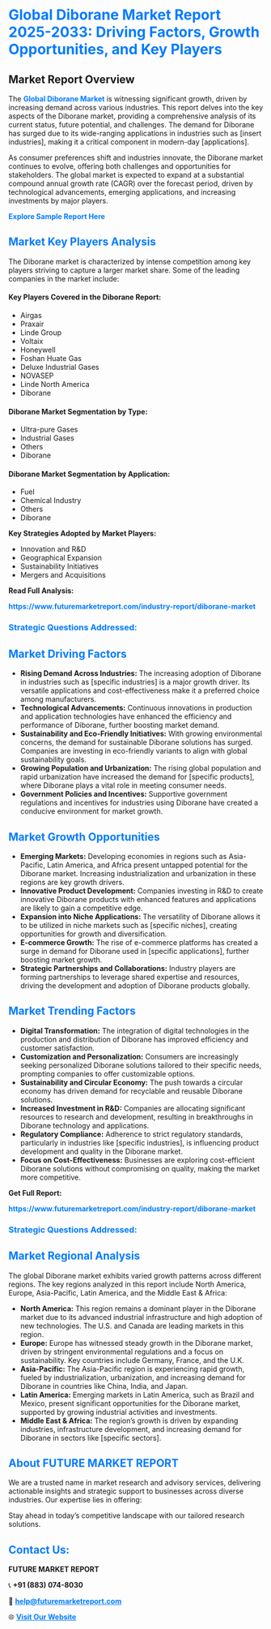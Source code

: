 <h1 style="color: #007BFF;">Global Diborane Market Report 2025-2033: Driving Factors, Growth Opportunities, and Key Players</h1>

<section id="overview">
<h2>Market Report Overview</h2>
<p>The <a href="https://www.futuremarketreport.com/industry-report/diborane-market" style="color: #007BFF; text-decoration: none;"><strong>Global Diborane Market</strong></a> is witnessing significant growth, driven by increasing demand across various industries. This report delves into the key aspects of the Diborane market, providing a comprehensive analysis of its current status, future potential, and challenges. The demand for Diborane has surged due to its wide-ranging applications in industries such as [insert industries], making it a critical component in modern-day [applications].</p>
<p>As consumer preferences shift and industries innovate, the Diborane market continues to evolve, offering both challenges and opportunities for stakeholders. The global market is expected to expand at a substantial compound annual growth rate (CAGR) over the forecast period, driven by technological advancements, emerging applications, and increasing investments by major players.</p>
</section>

<section id="overview">
<p><a href="https://www.futuremarketreport.com/request-sample/reportId=97001" style="color: #007BFF; text-decoration: none;"><strong>Explore Sample Report Here</strong></a></p>
</section>

<section id="key-players">
<h2 style="color: #007BFF;">Market Key Players Analysis</h2>
<p>The Diborane market is characterized by intense competition among key players striving to capture a larger market share. Some of the leading companies in the market include:</p>
<h4>Key Players Covered in the Diborane Report:</h4>
<ul><li>Airgas</li><li>Praxair</li><li>Linde Group</li><li>Voltaix</li><li>Honeywell</li><li>Foshan Huate Gas</li><li>Deluxe Industrial Gases</li><li>NOVASEP</li><li>Linde North America</li><li>Diborane</li></ul>
<h4>Diborane Market Segmentation by Type:</h4>
<ul><li>Ultra-pure Gases</li><li>Industrial Gases</li><li>Others</li><li>Diborane</li></ul>

<h4>Diborane Market Segmentation by Application:</h4>
<ul><li>Fuel</li><li>Chemical Industry</li><li>Others</li><li>Diborane</li></ul>
<p><strong>Key Strategies Adopted by Market Players:</strong></p>
<ul>
<li>Innovation and R&D</li>
<li>Geographical Expansion</li>
<li>Sustainability Initiatives</li>
<li>Mergers and Acquisitions</li>
</ul>
</section>

<section>
<p><strong>Read Full Analysis: </strong></p><a href="https://www.futuremarketreport.com/industry-report/diborane-market" style="color: #007BFF; text-decoration: none;"><strong>https://www.futuremarketreport.com/industry-report/diborane-market</strong></a>
<h3 style="color: #007BFF;">Strategic Questions Addressed:</h3>
</section>

<section id="driving-factors">
<h2 style="color: #007BFF;">Market Driving Factors</h2>
<ul>
<li><strong>Rising Demand Across Industries:</strong> The increasing adoption of Diborane in industries such as [specific industries] is a major growth driver. Its versatile applications and cost-effectiveness make it a preferred choice among manufacturers.</li>
<li><strong>Technological Advancements:</strong> Continuous innovations in production and application technologies have enhanced the efficiency and performance of Diborane, further boosting market demand.</li>
<li><strong>Sustainability and Eco-Friendly Initiatives:</strong> With growing environmental concerns, the demand for sustainable Diborane solutions has surged. Companies are investing in eco-friendly variants to align with global sustainability goals.</li>
<li><strong>Growing Population and Urbanization:</strong> The rising global population and rapid urbanization have increased the demand for [specific products], where Diborane plays a vital role in meeting consumer needs.</li>
<li><strong>Government Policies and Incentives:</strong> Supportive government regulations and incentives for industries using Diborane have created a conducive environment for market growth.</li>
</ul>
</section>

<section id="growth-opportunities">
<h2 style="color: #007BFF;">Market Growth Opportunities</h2>
<ul>
<li><strong>Emerging Markets:</strong> Developing economies in regions such as Asia-Pacific, Latin America, and Africa present untapped potential for the Diborane market. Increasing industrialization and urbanization in these regions are key growth drivers.</li>
<li><strong>Innovative Product Development:</strong> Companies investing in R&D to create innovative Diborane products with enhanced features and applications are likely to gain a competitive edge.</li>
<li><strong>Expansion into Niche Applications:</strong> The versatility of Diborane allows it to be utilized in niche markets such as [specific niches], creating opportunities for growth and diversification.</li>
<li><strong>E-commerce Growth:</strong> The rise of e-commerce platforms has created a surge in demand for Diborane used in [specific applications], further boosting market growth.</li>
<li><strong>Strategic Partnerships and Collaborations:</strong> Industry players are forming partnerships to leverage shared expertise and resources, driving the development and adoption of Diborane products globally.</li>
</ul>
</section>

<section id="trending-factors">
<h2 style="color: #007BFF;">Market Trending Factors</h2>
<ul>
<li><strong>Digital Transformation:</strong> The integration of digital technologies in the production and distribution of Diborane has improved efficiency and customer satisfaction.</li>
<li><strong>Customization and Personalization:</strong> Consumers are increasingly seeking personalized Diborane solutions tailored to their specific needs, prompting companies to offer customizable options.</li>
<li><strong>Sustainability and Circular Economy:</strong> The push towards a circular economy has driven demand for recyclable and reusable Diborane solutions.</li>
<li><strong>Increased Investment in R&D:</strong> Companies are allocating significant resources to research and development, resulting in breakthroughs in Diborane technology and applications.</li>
<li><strong>Regulatory Compliance:</strong> Adherence to strict regulatory standards, particularly in industries like [specific industries], is influencing product development and quality in the Diborane market.</li>
<li><strong>Focus on Cost-Effectiveness:</strong> Businesses are exploring cost-efficient Diborane solutions without compromising on quality, making the market more competitive.</li>
</ul>
</section>

<section>
<p><strong>Get Full Report: </strong></p><a href="https://www.futuremarketreport.com/industry-report/diborane-market" style="color: #007BFF; text-decoration: none;"><strong>https://www.futuremarketreport.com/industry-report/diborane-market</strong></a>
<h3 style="color: #007BFF;">Strategic Questions Addressed:</h3>
</section>


<section id="regional-analysis">
<h2 style="color: #007BFF;">Market Regional Analysis</h2>
<p>The global Diborane market exhibits varied growth patterns across different regions. The key regions analyzed in this report include North America, Europe, Asia-Pacific, Latin America, and the Middle East & Africa:</p>
<ul>
<li><strong>North America:</strong> This region remains a dominant player in the Diborane market due to its advanced industrial infrastructure and high adoption of new technologies. The U.S. and Canada are leading markets in this region.</li>
<li><strong>Europe:</strong> Europe has witnessed steady growth in the Diborane market, driven by stringent environmental regulations and a focus on sustainability. Key countries include Germany, France, and the U.K.</li>
<li><strong>Asia-Pacific:</strong> The Asia-Pacific region is experiencing rapid growth, fueled by industrialization, urbanization, and increasing demand for Diborane in countries like China, India, and Japan.</li>
<li><strong>Latin America:</strong> Emerging markets in Latin America, such as Brazil and Mexico, present significant opportunities for the Diborane market, supported by growing industrial activities and investments.</li>
<li><strong>Middle East & Africa:</strong> The region’s growth is driven by expanding industries, infrastructure development, and increasing demand for Diborane in sectors like [specific sectors].</li>
</ul>
</section>

<footer>
<h2 style="color: #007BFF;">About FUTURE MARKET REPORT</h2>
<p>We are a trusted name in market research and advisory services, delivering actionable insights and strategic support to businesses across diverse industries. Our expertise lies in offering:</p>

<p>Stay ahead in today’s competitive landscape with our tailored research solutions.</p>

<h2 style="color: #007BFF;">Contact Us:</h2>
<p><strong>FUTURE MARKET REPORT</strong></p>
<p>📞 <strong>+91 (883) 074-8030</strong></p>
<p>📧 <strong><a href="mailto:help@futuremarketreport.com" style="color: #007BFF;">help@futuremarketreport.com</a></strong></p>
<p>🌐 <strong><a href="https://www.futuremarketreport.com/" style="color: #007BFF;">Visit Our Website</a></strong></p>
</footer>